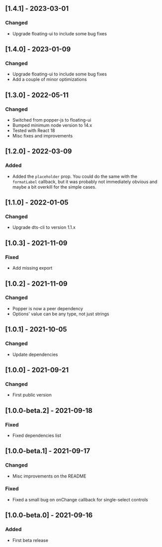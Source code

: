 ## [1.4.1] - 2023-03-01

### Changed

- Upgrade floating-ui to include some bug fixes

## [1.4.0] - 2023-01-09

### Changed

- Upgrade floating-ui to include some bug fixes
- Add a couple of minor optimizations

## [1.3.0] - 2022-05-11

### Changed

- Switched from popper-js to floating-ui
- Bumped minimum node version to 14.x
- Tested with React 18
- Misc fixes and improvements

## [1.2.0] - 2022-03-09

### Added

- Added the `placeholder` prop. You could do the same with the `formatLabel` callback, but it was probably not immediately obvious and maybe a bit overkill for the simple cases.

## [1.1.0] - 2022-01-05

### Changed

- Upgrade dts-cli to version 1.1.x

## [1.0.3] - 2021-11-09

### Fixed

- Add missing export

## [1.0.2] - 2021-11-09

### Changed

- Popper is now a peer dependency
- Options' value can be any type, not just strings

## [1.0.1] - 2021-10-05

### Changed

- Update dependencies

## [1.0.0] - 2021-09-21

### Changed

- First public version

## [1.0.0-beta.2] - 2021-09-18

### Fixed

- Fixed dependencies list

## [1.0.0-beta.1] - 2021-09-17

### Changed

- Misc improvements on the README

### Fixed

- Fixed a small bug on onChange callback for single-select controls

## [1.0.0-beta.0] - 2021-09-16

### Added

- First beta release
